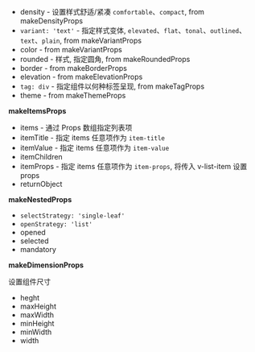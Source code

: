 - density - 设置样式舒适/紧凑 `comfortable`、`compact`, from makeDensityProps
- `variant: 'text'` - 指定样式变体, `elevated`、`flat`、`tonal`、`outlined`、`text`、`plain`, from makeVariantProps
- color - from makeVariantProps
- rounded - 样式, 指定圆角, from makeRoundedProps
- border - from makeBorderProps
- elevation - from makeElevationProps
- `tag: div` - 指定组件以何种标签呈现, from makeTagProps
- theme - from makeThemeProps

**makeItemsProps**

- items - 通过 Props 数组指定列表项
- itemTitle - 指定 items 任意项作为 `item-title`
- itemValue - 指定 items 任意项作为 `item-value`
- itemChildren
- itemProps - 指定 items 任意项作为 `item-props`, 将传入 v-list-item 设置 props
- returnObject

**makeNestedProps**

- `selectStrategy: 'single-leaf'`
- `openStrategy: 'list'`
- opened
- selected
- mandatory

**makeDimensionProps**

设置组件尺寸

- heght
- maxHeight
- maxWidth
- minHeight
- minWidth
- width